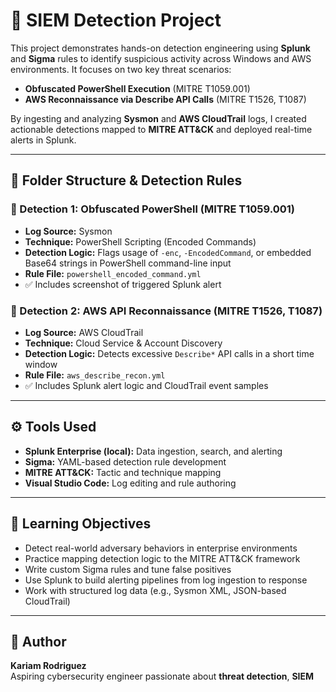 # 📡 SIEM Detection Project

This project demonstrates hands-on detection engineering using **Splunk** and **Sigma** rules to identify suspicious activity across Windows and AWS environments. It focuses on two key threat scenarios:

- **Obfuscated PowerShell Execution** (MITRE T1059.001)  
- **AWS Reconnaissance via Describe API Calls** (MITRE T1526, T1087)

By ingesting and analyzing **Sysmon** and **AWS CloudTrail** logs, I created actionable detections mapped to **MITRE ATT&CK** and deployed real-time alerts in Splunk.

---

## 📁 Folder Structure & Detection Rules

### 🔹 Detection 1: Obfuscated PowerShell (MITRE T1059.001)
- **Log Source:** Sysmon  
- **Technique:** PowerShell Scripting (Encoded Commands)  
- **Detection Logic:** Flags usage of `-enc`, `-EncodedCommand`, or embedded Base64 strings in PowerShell command-line input  
- **Rule File:** `powershell_encoded_command.yml`  
- ✅ Includes screenshot of triggered Splunk alert

### 🔹 Detection 2: AWS API Reconnaissance (MITRE T1526, T1087)
- **Log Source:** AWS CloudTrail  
- **Technique:** Cloud Service & Account Discovery  
- **Detection Logic:** Detects excessive `Describe*` API calls in a short time window  
- **Rule File:** `aws_describe_recon.yml`  
- ✅ Includes Splunk alert logic and CloudTrail event samples

---

## ⚙️ Tools Used

- **Splunk Enterprise (local):** Data ingestion, search, and alerting  
- **Sigma:** YAML-based detection rule development  
- **MITRE ATT&CK:** Tactic and technique mapping  
- **Visual Studio Code:** Log editing and rule authoring

---

## 🎯 Learning Objectives

- Detect real-world adversary behaviors in enterprise environments  
- Practice mapping detection logic to the MITRE ATT&CK framework  
- Write custom Sigma rules and tune false positives  
- Use Splunk to build alerting pipelines from log ingestion to response  
- Work with structured log data (e.g., Sysmon XML, JSON-based CloudTrail)

---

## 👤 Author

**Kariam Rodriguez**  
Aspiring cybersecurity engineer passionate about **threat detection**, **SIEM**
